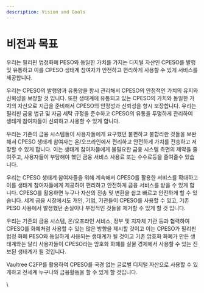 ```yaml
---
description: Vision and Goals
---
```


# 비전과 목표

우리는 필리핀 법정화폐 PESO와 동일한 가치를 가지는 디지털 자산인 CPESO를 발행 및 유통하고 이를 CPESO 생태계 참여자가 안전하고 편리하게 사용할 수 있게 서비스를 제공합니다.



우리는 CPESO의 발행양과 유통양을 항시 관리해서 CPESO의 안정적인 가치의 유지와 신뢰성을 보장할 것 입니다. 또한 생태계에 유통되고 있는 CPESO의 가치와 동일한 가치의 자산으로 지급을 준비해서 CPESO의 안정성과 신뢰성을 항시 보장합니다. 우리는 필리핀 금융 법규 및 자금 세탁 규정을 준수하고 CPESO의 유통을 투명하게 관리하여 생태계 참여자들이 신뢰하고 사용할 수 있게 합니다.



우리는 기존의 금융 시스템들이 사용자들에게 요구했던 불편하고 불합리한 것들을 보완해서 CPESO 생태계 참여자는 온/오프라인에서 편리하고 안전하게 가치를 전송하고 저장할 수 있게 합니다. 이는 생태계 참여자들에게 불필요한 금융 시스템 측면의 제약을 줄여주고, 사용자들이 부담해야 했던 금융 서비스 사용료 또는 수수료등을 줄여줄수 있습니다.&#x20;



우리는 CPESO 생태계 참여자들을 위해 계속해서 CPESO를 활용한 서비스를 확대하고 이를 생태계 참여자들에게 제공하여 편리하고 안전하게 금융 서비스를 받을 수 있게 합니다. CPESO를 활용하면 누구나 자산의 전송 및 변환을 쉽고 빠르고 안전하게 할 수 있습니다. 세계 금융 시장에서도 개인, 기업, 기관들이 CPESO를 사용할 수 있고, 기존 PESO 사용에서 발생했던 손실이나 부정적인 것들을 제거할 수 있게 할 것 입니다.&#x20;

우리는 기존의 금융 시스템, 온/오프라인 서비스, 정부 및 지자체 기관 등과 협력하여 CPESO를 화폐처럼 사용할 수 있는 많은 방향을 제시할 것이고 이는 CPESO가 필리핀 법정 화폐 PESO와 동일하게 사용되는 생태계가 될 것이고 기존 암호화 화폐가 만든 생태계와는 달리 사용자들이 CPESO라는 암호화 화폐를 실물 경제에서 사용할 수 있는 진보된 생태계가 될 것입니다.



Vaultree C2FP를 활용하여 CPESO를 국경 없는 글로벌 디지털 자산으로 사용할 수 있게하고 전세계 누구나와 금융활동을 할 수 있게 할 것입니다.

\

